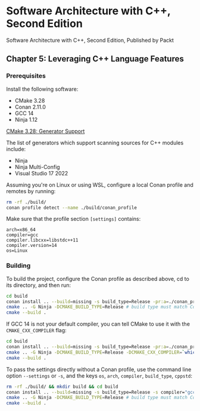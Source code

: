 # Software Architecture with C++, Second Edition

Software Architecture with C++, Second Edition, Published by Packt

## Chapter 5: Leveraging C++ Language Features

### Prerequisites

Install the following software:

- CMake 3.28
- Conan 2.11.0
- GCC 14
- Ninja 1.12

[CMake 3.28: Generator Support](https://cmake.org/cmake/help/v3.28/manual/cmake-cxxmodules.7.html#limitations)

The list of generators which support scanning sources for C++ modules include:
- Ninja
- Ninja Multi-Config
- Visual Studio 17 2022

Assuming you're on Linux or using WSL, configure a local Conan profile and remotes by running:

```bash
rm -rf ./build/
conan profile detect --name ./build/conan_profile
```

Make sure that the profile section `[settings]` contains:

```text
arch=x86_64
compiler=gcc
compiler.libcxx=libstdc++11
compiler.version=14
os=Linux
```

### Building

To build the project, configure the Conan profile as described above, cd to its directory, and then run:

```bash
cd build
conan install .. --build=missing -s build_type=Release -pr:a=./conan_profile -of .
cmake .. -G Ninja -DCMAKE_BUILD_TYPE=Release # build type must match Conan's
cmake --build .
```

If GCC 14 is not your default compiler, you can tell CMake to use it with the `CMAKE_CXX_COMPILER` flag:

```bash
cd build
conan install .. --build=missing -s build_type=Release -pr:a=./conan_profile -of .
cmake .. -G Ninja -DCMAKE_BUILD_TYPE=Release -DCMAKE_CXX_COMPILER=`which g++-14` # build type must match Conan's
cmake --build .
```

To pass the settings directly without a Conan profile, use the command line option `--settings` or `-s`, and the keys `os`, `arch`, `compiler`, `build_type`, `cppstd`:

```bash
rm -rf ./build/ && mkdir build && cd build
conan install .. --build=missing -s build_type=Release -s compiler="gcc" -of .
cmake .. -G Ninja -DCMAKE_BUILD_TYPE=Release # build type must match Conan's
cmake --build .
```

